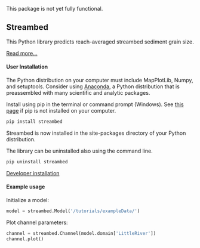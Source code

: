 This package is not yet fully functional.

## Streambed

This Python library predicts reach-averaged streambed sediment grain size.

[Read more...](https://github.com/nathanlyons/streambed/wiki)

#### User Installation

The Python distribution on your computer must include MapPlotLib, Numpy, and setuptools. Consider using [Anaconda](https://www.continuum.io/downloads), a  Python distribution that is preassembled with many scientific and analytic packages.

Install using pip in the terminal or command prompt (Windows). See [this page](https://pip.pypa.io/en/stable/installing) if pip is not installed on your computer.

```bash
pip install streambed
```

Streambed is now installed in the site-packages directory of your Python distribution.

The library can be uninstalled also using the command line.
```bash
pip uninstall streambed
```

[Developer installation](https://github.com/nathanlyons/streambed/wiki/Developer-Installation)

#### Example usage

Initialize a model:
```python
model = streambed.Model('/tutorials/exampleData/')
```
Plot channel parameters:
```python
channel = streambed.Channel(model.domain['LittleRiver'])
channel.plot()
```
